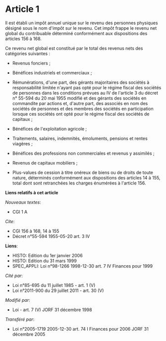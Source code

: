 # Article 1

Il est établi un impôt annuel unique sur le revenu des personnes physiques désigné sous le nom d'impôt sur le revenu. Cet
impôt frappe le revenu net global du contribuable déterminé conformément aux dispositions des articles 156 à 168.

Ce revenu net global est constitué par le total des revenus nets des catégories suivantes :

- Revenus fonciers ;

- Bénéfices industriels et commerciaux ;

- Rémunérations, d'une part, des gérants majoritaires des sociétés à responsabilité limitée n'ayant pas opté pour le régime
fiscal des sociétés de personnes dans les conditions prévues au IV de l'article 3 du décret n° 55-594 du 20 mai 1955 modifié
et des gérants des sociétés en commandite par actions et, d'autre part, des associés en nom des sociétés de personnes et des
membres des sociétés en participation lorsque ces sociétés ont opté pour le régime fiscal des sociétés de capitaux ;

- Bénéfices de l'exploitation agricole ;

- Traitements, salaires, indemnités, émoluments, pensions et rentes viagères ;

- Bénéfices des professions non commerciales et revenus y assimilés ;

- Revenus de capitaux mobiliers ;

- Plus-values de cession à titre onéreux de biens ou de droits de toute nature, déterminés conformément aux dispositions des
articles 14 à 155, total dont sont retranchées les charges énumérées à l'article 156.

**Liens relatifs à cet article**

_Nouveaux textes_:

  - CGI 1 A

_Cite_:

  - CGI 156 à 168, 14 à 155
  - Décret n°55-594 1955-05-20 art. 3 IV

**Liens**:

  - HISTO: Edition du 1er janvier 2006
  - HISTO: Edition du 31 mars 1999
  - SPEC_APPLI: Loi n°98-1266 1998-12-30 art. 7 IV Finances pour 1999

_Cité par_:

  - Loi n°85-695 du 11 juillet 1985 - art. 1 (V)
  - Loi n°2011-900 du 29 juillet 2011 - art. 30 (V)

_Modifié par_:

  - Loi - art. 7 (V) JORF 31 décembre 1998

_Transféré par_:

  - Loi n°2005-1719 2005-12-30 art. 74 I Finances pour 2006 JORF 31 décembre 2005
